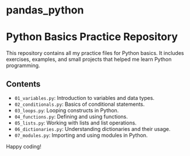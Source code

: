 # pandas_python
# Python Basics Practice Repository

This repository contains all my practice files for Python basics. It includes exercises, examples, and small projects that helped me learn Python programming.

## Contents

- `01_variables.py`: Introduction to variables and data types.
- `02_conditionals.py`: Basics of conditional statements.
- `03_loops.py`: Looping constructs in Python.
- `04_functions.py`: Defining and using functions.
- `05_lists.py`: Working with lists and list operations.
- `06_dictionaries.py`: Understanding dictionaries and their usage.
- `07_modules.py`: Importing and using modules in Python.



Happy coding!
